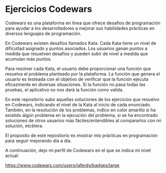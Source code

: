 # Ejercicios Codewars

Codewars es una plataforma en línea que ofrece desafíos de programación para ayudar a los desarrolladores a mejorar sus habilidades prácticas en diversos lenguajes de programación. 

En Codewars existen desafíos llamados Kata. Cada Kata tiene un nivel de dificultad asignado y puntos asociados. Los usuarios ganan puntos a medida que resuelven desafíos y pueden subir de nivel a medida que acumulan más puntos. 

Para resolver cada Kata, el usuario debe proporcionar una función que resuelva el problema planteado por la plataforma. La función que genera el usuario es testeada con el objetivo de verificar que la función ejecuta eficazmente en diversas situaciones. Si la función no pasa todas las pruebas, el aplicativo no nos dará la función como valida.

En este repositorio subo aquellas soluciones de los ejercicios que resuelvo en Codewars, indicando el nivel de la Kata al inicio de cada enunciado. También, en la resolución de los problemas, indico en color amarillo si ha existido algún problema en la ejecución del problema, si se ha encontrado soluciones de otros usuarios más fáciles/entendibles al compararlos con mi solución, etcétera.

El proposito de este repositorio es mostrar mis prácticas en programación para seguir mejorando día a día.

A continuación, dejo mi perfil de Codewars en el que se indica mi nivel actual:

https://www.codewars.com/users/jaferdy/badges/large
